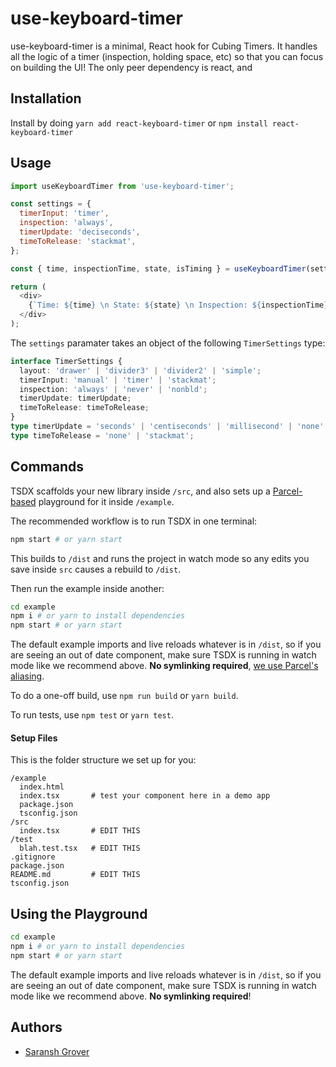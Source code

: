 # use-keyboard-timer

use-keyboard-timer is a minimal, React hook for Cubing Timers. It handles all the logic of a timer (inspection, holding space, etc) so that you can focus on building the UI! The only peer dependency is react, and

## Installation

Install by doing `yarn add react-keyboard-timer` or `npm install react-keyboard-timer`

## Usage

```js
import useKeyboardTimer from 'use-keyboard-timer';

const settings = {
  timerInput: 'timer',
  inspection: 'always',
  timerUpdate: 'deciseconds',
  timeToRelease: 'stackmat',
};

const { time, inspectionTime, state, isTiming } = useKeyboardTimer(settings);

return (
  <div>
    {`Time: ${time} \n State: ${state} \n Inspection: ${inspectionTime} \n DNF: ${dnf} \n Plus 2: ${plusTwo}`}
  </div>
);
```

The `settings` paramater takes an object of the following `TimerSettings` type:

```ts
interface TimerSettings {
  layout: 'drawer' | 'divider3' | 'divider2' | 'simple';
  timerInput: 'manual' | 'timer' | 'stackmat';
  inspection: 'always' | 'never' | 'nonbld';
  timerUpdate: timerUpdate;
  timeToRelease: timeToRelease;
}
type timerUpdate = 'seconds' | 'centiseconds' | 'millisecond' | 'none' | number; // a number means ever X ms
type timeToRelease = 'none' | 'stackmat';
```

## Commands

TSDX scaffolds your new library inside `/src`, and also sets up a [Parcel-based](https://parceljs.org) playground for it inside `/example`.

The recommended workflow is to run TSDX in one terminal:

```bash
npm start # or yarn start
```

This builds to `/dist` and runs the project in watch mode so any edits you save inside `src` causes a rebuild to `/dist`.

Then run the example inside another:

```bash
cd example
npm i # or yarn to install dependencies
npm start # or yarn start
```

The default example imports and live reloads whatever is in `/dist`, so if you are seeing an out of date component, make sure TSDX is running in watch mode like we recommend above. **No symlinking required**, [we use Parcel's aliasing](https://github.com/palmerhq/tsdx/pull/88/files).

To do a one-off build, use `npm run build` or `yarn build`.

To run tests, use `npm test` or `yarn test`.

#### Setup Files

This is the folder structure we set up for you:

```shell
/example
  index.html
  index.tsx       # test your component here in a demo app
  package.json
  tsconfig.json
/src
  index.tsx       # EDIT THIS
/test
  blah.test.tsx   # EDIT THIS
.gitignore
package.json
README.md         # EDIT THIS
tsconfig.json
```

## Using the Playground

```bash
cd example
npm i # or yarn to install dependencies
npm start # or yarn start
```

The default example imports and live reloads whatever is in `/dist`, so if you are seeing an out of date component, make sure TSDX is running in watch mode like we recommend above. **No symlinking required**!

## Authors

- [Saransh Grover](https://saranshgrover.com)
